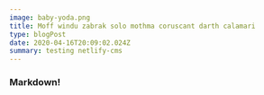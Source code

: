 ```yaml
---
image: baby-yoda.png
title: Moff windu zabrak solo mothma coruscant darth calamari
type: blogPost
date: 2020-04-16T20:09:02.024Z
summary: testing netlify-cms
---
```


### Markdown!
